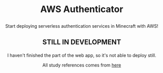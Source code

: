 # <p align="center"> AWS Authenticator </p>
<div align="center">
    <p>Start deploying serverless authentication services in Minecraft with AWS!</p>
</div>

## <p align="center"> STILL IN DEVELOPMENT </p>
<div align="center">
    <p>I haven't finished the part of the web app, so it's not able to deploy still.</p>
    <p> All study references comes from <a href="">here</a>